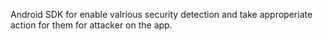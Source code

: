 Android SDK for enable valrious security detection and take approperiate action for them for attacker on the app.
